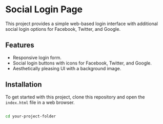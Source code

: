 # Social Login Page

This project provides a simple web-based login interface with additional social login options for Facebook, Twitter, and Google.

## Features

- Responsive login form.
- Social login buttons with icons for Facebook, Twitter, and Google.
- Aesthetically pleasing UI with a background image.

## Installation

To get started with this project, clone this repository and open the `index.html` file in a web browser.

```bash

cd your-project-folder
```